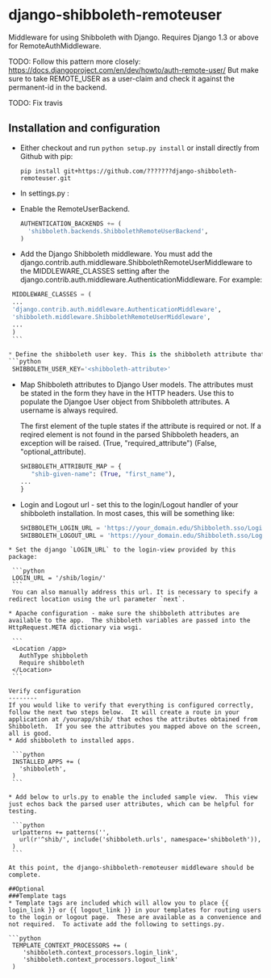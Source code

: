 django-shibboleth-remoteuser
============================

Middleware for using Shibboleth with Django.  Requires Django 1.3 or above for RemoteAuthMiddleware.

TODO: Follow this pattern more closely: https://docs.djangoproject.com/en/dev/howto/auth-remote-user/
But make sure to take  REMOTE_USER as a user-claim and check it against the permanent-id in the backend.

TODO: Fix travis

Installation and configuration
------
 * Either checkout and run ```python setup.py install``` or install directly from Github with pip:

   ```
   pip install git+https://github.com/???????django-shibboleth-remoteuser.git
   ```

 * In settings.py :

  * Enable the RemoteUserBackend.

    ```python
    AUTHENTICATION_BACKENDS += (
      'shibboleth.backends.ShibbolethRemoteUserBackend',
    )
    ```

  * Add the Django Shibboleth middleware.
    You must add the django.contrib.auth.middleware.ShibbolethRemoteUserMiddleware to the MIDDLEWARE_CLASSES setting after the django.contrib.auth.middleware.AuthenticationMiddleware.
    For example:

   ```python
    MIDDLEWARE_CLASSES = (
    ...
    'django.contrib.auth.middleware.AuthenticationMiddleware',
    'shibboleth.middleware.ShibbolethRemoteUserMiddleware',
    ...
    )
    ```

  * Define the shibboleth user key. This is the shibboleth attribute that is used to identify the user. It becomes the user name in django.
  ```python
    SHIBBOLETH_USER_KEY='<shibboleth-attribute>'
  ```
	
  * Map Shibboleth attributes to Django User models. The attributes must be stated in the form they have in the HTTP headers.
    Use this to populate the Djangoe User object from Shibboleth attributes. A username is always required.

    The first element of the tuple states if the attribute is required or not. If a reqired element is not found in the parsed 
    Shibboleth headers, an exception will be raised.
    (True, "required_attribute")
    (False, "optional_attribute).

    ```python
    SHIBBOLETH_ATTRIBUTE_MAP = {
       "shib-given-name": (True, "first_name"),
	...
    }
    ```



  * Login and Logout url - set this to the login/Logout handler of your shibboleth installation. 
    In most cases, this will be something like:

    ```python
    SHIBBOLETH_LOGIN_URL = 'https://your_domain.edu/Shibboleth.sso/Login'
    SHIBBOLETH_LOGOUT_URL = 'https://your_domain.edu/Shibboleth.sso/Logout'
   ```
 * Set the django `LOGIN_URL` to the login-view provided by this package:
   
    ```python
    LOGIN_URL = '/shib/login/'
    ```
    You can also manually address this url. It is necessary to specify a redirect location using the url parameter `next`.

 * Apache configuration - make sure the shibboleth attributes are available to the app.  The shibboleth variables are passed into the HttpRequest.META dictionary via wsgi.

    ```
    <Location /app>
      AuthType shibboleth
      Require shibboleth
    </Location>
    ```

Verify configuration
--------
If you would like to verify that everything is configured correctly, follow the next two steps below.  It will create a route in your application at /yourapp/shib/ that echos the attributes obtained from Shibboleth.  If you see the attributes you mapped above on the screen, all is good.  
 * Add shibboleth to installed apps.

    ```python
    INSTALLED_APPS += (
      'shibboleth',
    )
    ```

 * Add below to urls.py to enable the included sample view.  This view just echos back the parsed user attributes, which can be helpful for testing.

    ```python
    urlpatterns += patterns('',
      url(r'^shib/', include('shibboleth.urls', namespace='shibboleth')),
    )
    ```

At this point, the django-shibboleth-remoteuser middleware should be complete.

##Optional
###Template tags
 * Template tags are included which will allow you to place {{ login_link }} or {{ logout_link }} in your templates for routing users to the login or logout page.  These are available as a convenience and not required.  To activate add the following to settings.py.

   ```python
    TEMPLATE_CONTEXT_PROCESSORS += (
       'shibboleth.context_processors.login_link',
       'shibboleth.context_processors.logout_link'
    )
   ```


